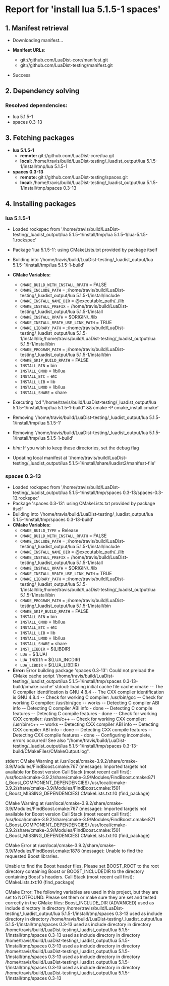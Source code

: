 # Report for 'install lua 5.1.5-1 spaces'


## 1. Manifest retrieval

- Downloading manifest...

- **Manifest URLs**:
    - git://github.com/LuaDist-core/manifest.git
    - git://github.com/LuaDist-testing/manifest.git
- Success

## 2. Dependency solving


### Resolved dependencies:
- lua 5.1.5-1
- spaces 0.3-13

## 3. Fetching packages

- **lua 5.1.5-1**
    - **remote:** git://github.com/LuaDist-core/lua.git
    - **local:** /home/travis/build/LuaDist-testing/_luadist_output/lua 5.1.5-1/install/tmp/lua 5.1.5-1
- **spaces 0.3-13**
    - **remote:** git://github.com/LuaDist-testing/spaces.git
    - **local:** /home/travis/build/LuaDist-testing/_luadist_output/lua 5.1.5-1/install/tmp/spaces 0.3-13

## 4. Installing packages


### lua 5.1.5-1
- Loaded rockspec from '/home/travis/build/LuaDist-testing/_luadist_output/lua 5.1.5-1/install/tmp/lua 5.1.5-1/lua-5.1.5-1.rockspec'
- Package 'lua 5.1.5-1': using CMakeLists.txt provided by package itself
- Building into '/home/travis/build/LuaDist-testing/_luadist_output/lua 5.1.5-1/install/tmp/lua 5.1.5-1-build'
- **CMake Variables:**
    - `CMAKE_BUILD_WITH_INSTALL_RPATH` = FALSE
    - `CMAKE_INCLUDE_PATH` = ;/home/travis/build/LuaDist-testing/_luadist_output/lua 5.1.5-1/install/include
    - `CMAKE_INSTALL_NAME_DIR` = @executable_path/../lib
    - `CMAKE_INSTALL_PREFIX` = /home/travis/build/LuaDist-testing/_luadist_output/lua 5.1.5-1/install
    - `CMAKE_INSTALL_RPATH` = $ORIGIN/../lib
    - `CMAKE_INSTALL_RPATH_USE_LINK_PATH` = TRUE
    - `CMAKE_LIBRARY_PATH` = ;/home/travis/build/LuaDist-testing/_luadist_output/lua 5.1.5-1/install/lib;/home/travis/build/LuaDist-testing/_luadist_output/lua 5.1.5-1/install/bin
    - `CMAKE_PROGRAM_PATH` = ;/home/travis/build/LuaDist-testing/_luadist_output/lua 5.1.5-1/install/bin
    - `CMAKE_SKIP_BUILD_RPATH` = FALSE
    - `INSTALL_BIN` = bin
    - `INSTALL_CMOD` = lib/lua
    - `INSTALL_ETC` = etc
    - `INSTALL_LIB` = lib
    - `INSTALL_LMOD` = lib/lua
    - `INSTALL_SHARE` = share
- Executing 'cd "/home/travis/build/LuaDist-testing/_luadist_output/lua 5.1.5-1/install/tmp/lua 5.1.5-1-build" && cmake -P cmake_install.cmake'
- Removing '/home/travis/build/LuaDist-testing/_luadist_output/lua 5.1.5-1/install/tmp/lua 5.1.5-1'
- Removing '/home/travis/build/LuaDist-testing/_luadist_output/lua 5.1.5-1/install/tmp/lua 5.1.5-1-build'

- *hint:* If you wish to keep these directories, set the debug flag
- Updating local manifest at '/home/travis/build/LuaDist-testing/_luadist_output/lua 5.1.5-1/install/share/luadist2/manifest-file'

### spaces 0.3-13
- Loaded rockspec from '/home/travis/build/LuaDist-testing/_luadist_output/lua 5.1.5-1/install/tmp/spaces 0.3-13/spaces-0.3-13.rockspec'
- Package 'spaces 0.3-13': using CMakeLists.txt provided by package itself
- Building into '/home/travis/build/LuaDist-testing/_luadist_output/lua 5.1.5-1/install/tmp/spaces 0.3-13-build'
- **CMake Variables:**
    - `CMAKE_BUILD_TYPE` = Release
    - `CMAKE_BUILD_WITH_INSTALL_RPATH` = FALSE
    - `CMAKE_INCLUDE_PATH` = ;/home/travis/build/LuaDist-testing/_luadist_output/lua 5.1.5-1/install/include
    - `CMAKE_INSTALL_NAME_DIR` = @executable_path/../lib
    - `CMAKE_INSTALL_PREFIX` = /home/travis/build/LuaDist-testing/_luadist_output/lua 5.1.5-1/install
    - `CMAKE_INSTALL_RPATH` = $ORIGIN/../lib
    - `CMAKE_INSTALL_RPATH_USE_LINK_PATH` = TRUE
    - `CMAKE_LIBRARY_PATH` = ;/home/travis/build/LuaDist-testing/_luadist_output/lua 5.1.5-1/install/lib;/home/travis/build/LuaDist-testing/_luadist_output/lua 5.1.5-1/install/bin
    - `CMAKE_PROGRAM_PATH` = ;/home/travis/build/LuaDist-testing/_luadist_output/lua 5.1.5-1/install/bin
    - `CMAKE_SKIP_BUILD_RPATH` = FALSE
    - `INSTALL_BIN` = bin
    - `INSTALL_CMOD` = lib/lua
    - `INSTALL_ETC` = etc
    - `INSTALL_LIB` = lib
    - `INSTALL_LMOD` = lib/lua
    - `INSTALL_SHARE` = share
    - `INST_LIBDIR` = $(LIBDIR)
    - `LUA` = $(LUA)
    - `LUA_INCDIR` = $(LUA_INCDIR)
    - `LUA_LIBDIR` = $(LUA_LIBDIR)
- **Error:** Error building package 'spaces 0.3-13': Could not preload the CMake cache script '/home/travis/build/LuaDist-testing/_luadist_output/lua 5.1.5-1/install/tmp/spaces 0.3-13-build/cmake.cache'
stdout:
loading initial cache file cache.cmake
-- The C compiler identification is GNU 4.8.4
-- The CXX compiler identification is GNU 4.8.4
-- Check for working C compiler: /usr/bin/gcc
-- Check for working C compiler: /usr/bin/gcc -- works
-- Detecting C compiler ABI info
-- Detecting C compiler ABI info - done
-- Detecting C compile features
-- Detecting C compile features - done
-- Check for working CXX compiler: /usr/bin/c++
-- Check for working CXX compiler: /usr/bin/c++ -- works
-- Detecting CXX compiler ABI info
-- Detecting CXX compiler ABI info - done
-- Detecting CXX compile features
-- Detecting CXX compile features - done
-- Configuring incomplete, errors occurred!
See also "/home/travis/build/LuaDist-testing/_luadist_output/lua 5.1.5-1/install/tmp/spaces 0.3-13-build/CMakeFiles/CMakeOutput.log".

stderr:
CMake Warning at /usr/local/cmake-3.9.2/share/cmake-3.9/Modules/FindBoost.cmake:767 (message):
  Imported targets not available for Boost version
Call Stack (most recent call first):
  /usr/local/cmake-3.9.2/share/cmake-3.9/Modules/FindBoost.cmake:871 (_Boost_COMPONENT_DEPENDENCIES)
  /usr/local/cmake-3.9.2/share/cmake-3.9/Modules/FindBoost.cmake:1501 (_Boost_MISSING_DEPENDENCIES)
  CMakeLists.txt:10 (find_package)


CMake Warning at /usr/local/cmake-3.9.2/share/cmake-3.9/Modules/FindBoost.cmake:767 (message):
  Imported targets not available for Boost version
Call Stack (most recent call first):
  /usr/local/cmake-3.9.2/share/cmake-3.9/Modules/FindBoost.cmake:871 (_Boost_COMPONENT_DEPENDENCIES)
  /usr/local/cmake-3.9.2/share/cmake-3.9/Modules/FindBoost.cmake:1501 (_Boost_MISSING_DEPENDENCIES)
  CMakeLists.txt:10 (find_package)


CMake Error at /usr/local/cmake-3.9.2/share/cmake-3.9/Modules/FindBoost.cmake:1878 (message):
  Unable to find the requested Boost libraries.

  Unable to find the Boost header files.  Please set BOOST_ROOT to the root
  directory containing Boost or BOOST_INCLUDEDIR to the directory containing
  Boost's headers.
Call Stack (most recent call first):
  CMakeLists.txt:10 (find_package)


CMake Error: The following variables are used in this project, but they are set to NOTFOUND.
Please set them or make sure they are set and tested correctly in the CMake files:
Boost_INCLUDE_DIR (ADVANCED)
   used as include directory in directory /home/travis/build/LuaDist-testing/_luadist_output/lua 5.1.5-1/install/tmp/spaces 0.3-13
   used as include directory in directory /home/travis/build/LuaDist-testing/_luadist_output/lua 5.1.5-1/install/tmp/spaces 0.3-13
   used as include directory in directory /home/travis/build/LuaDist-testing/_luadist_output/lua 5.1.5-1/install/tmp/spaces 0.3-13
   used as include directory in directory /home/travis/build/LuaDist-testing/_luadist_output/lua 5.1.5-1/install/tmp/spaces 0.3-13
   used as include directory in directory /home/travis/build/LuaDist-testing/_luadist_output/lua 5.1.5-1/install/tmp/spaces 0.3-13
   used as include directory in directory /home/travis/build/LuaDist-testing/_luadist_output/lua 5.1.5-1/install/tmp/spaces 0.3-13
   used as include directory in directory /home/travis/build/LuaDist-testing/_luadist_output/lua 5.1.5-1/install/tmp/spaces 0.3-13


